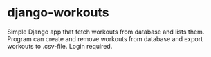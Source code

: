 # django-workouts

Simple Django app that fetch workouts from database and lists them. Program can create and remove workouts from database and export workouts to .csv-file. Login required. 
